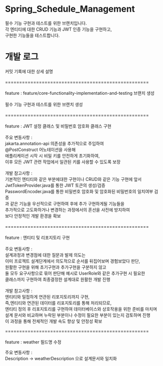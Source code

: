 # Spring_Schedule_Management
필수 기능 구현과 테스트를 위한 브랜치입니다.</br>
각 엔티티에 대한 CRUD 기능과 JWT 인증 기능을 구현하고,</br>
구현한 기능들을 테스트합니다.

# 개발 로그 
커밋 기록에 대한 상세 설명</br>
</br>
===================================================</br>
</br>
feature : feature/core-functionality-implementation-and-testing 브랜치 생성</br>
</br>
필수 기능 구현과 테스트를 위한 브랜치 생성</br>
</br>
===================================================</br>
</br>
feature : JWT 설정 클래스 및 비밀번호 암호화 클래스 구현</br>
</br>
주요 변동사항 :</br>
jakarta.annotation-api 의존성을 추가적으로 주입하여</br>
@PostConstruct 어노테이션을 사용해</br>
애플리케이션 시작 시 비밀 키를 안전하게 초기화하여,</br>
이후 모든 JWT 관련 작업에서 일관된 키를 사용할 수 있도록 보장</br>
</br>
개발 참고사항 :</br>
기본적인 엔티티와 같은 부분에대한 구현이나 CRUD와 같은 기능 구현에 앞서</br>
JwtTokenProvider.java를 통한 JWT 토큰의 생성/검증</br>
PasswordEncoder.java를 통한 비밀번호 암호화 및 암호화된 비밀번호의 일치여부 검증</br>
과 같은 기능을 우선적으로 구현하여 후에 추가 구현하게될 기능들을</br>
추가적으로 고도화하거나 변경하는 과정에서의 혼선을 사전에 방지하여</br>
보다 안정적인 개발 환경을 확보</br>
</br>
===================================================</br>
</br>
feature : 엔티티 및 리포지토리 구현</br>
</br>
주요 변동사항 :</br>
설계과정과 변경점에 대한 질문과 발제 의도는</br>
이미 프로젝트 설계단계에서 의도적으로 순서를 뒤집어보며 경험보았다 판단,</br>
원활한 구현을 위해 초기구현과 추가구현을 구분하지 않고</br>
둘 모두 요구사항으로 묶어 판단해 예시로 UserRole와 같은 추가구현 시 필요한</br>
클래스까지 구현하여 최종결정한 설계대로 원활한 개발 진행</br>
</br>
개발 참고사항 :</br>
엔티티와 밀접하게 연관된 리포지토리까지 구현,</br>
즉,엔티티와 연관된 데이터를 리포지토리를 통해 처리되므로,</br>
엔티티 정의 후 리포지토리를 구현하여 데이터베이스와 상호작용을 위한 준비를 마치며</br>
설계 문서와 비교하며 누락된 부분이나 수정이 필요한 부분이 있는지 검토하며 진행</br>
이 과정을 통해 전체적인 개발 속도 향상 및 안정성 확보</br>

===================================================</br>
</br>
feature : weather 필드명 수정</br>

주요 변동사항 :</br>
Description -> weatherDescription 으로 설계문서와 일치화</br>
